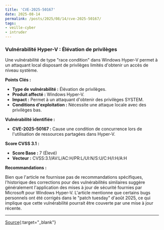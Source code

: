 ```yaml
---
title: 'CVE-2025-50167'
date: 2025-08-14
permalink: /posts/2025/08/14/cve-2025-50167/
tags:
- veille-cyber
- intruder
---
```

### Vulnérabilité Hyper-V : Élévation de privilèges

Une vulnérabilité de type "race condition" dans Windows Hyper-V permet à un attaquant local disposant de privilèges limités d'obtenir un accès de niveau système.

**Points Clés :**

*   **Type de vulnérabilité :** Élévation de privilèges.
*   **Produit affecté :** Windows Hyper-V.
*   **Impact :** Permet à un attaquant d'obtenir des privilèges SYSTEM.
*   **Conditions d'exploitation :** Nécessite une attaque locale avec des privilèges bas.

**Vulnérabilité identifiée :**

*   **CVE-2025-50167 :** Cause une condition de concurrence lors de l'utilisation de ressources partagées dans Hyper-V.

**Score CVSS 3.1 :**

*   **Score Base :** 7 (Élevé)
*   **Vecteur :** CVSS:3.1/AV:L/AC:H/PR:L/UI:N/S:U/C:H/I:H/A:H

**Recommandations :**

Bien que l'article ne fournisse pas de recommandations spécifiques, l'historique des corrections pour des vulnérabilités similaires suggère généralement l'application des mises à jour de sécurité fournies par Microsoft pour Windows Hyper-V. L'article mentionne que certains bugs personnels ont été corrigés dans le "patch tuesday" d'août 2025, ce qui implique que cette vulnérabilité pourrait être couverte par une mise à jour récente.

---
[Source](https://cvemon.intruder.io/cves/CVE-2025-50167){:target="_blank"}
